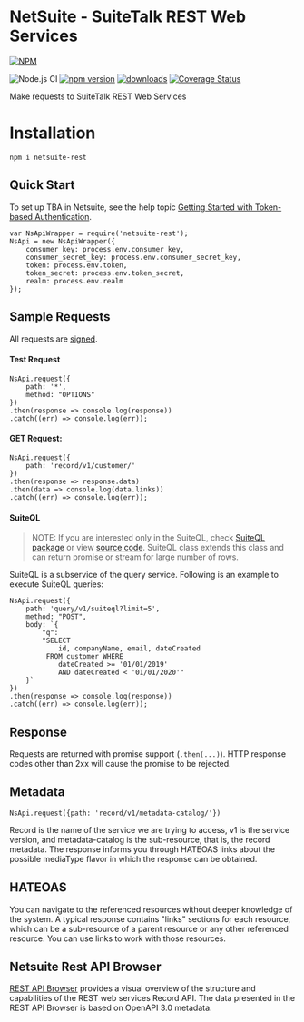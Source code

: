 
#  NetSuite - SuiteTalk REST Web Services

[![NPM](https://nodei.co/npm/netsuite-rest.png)](https://www.npmjs.com/package/netsuite-rest)

![Node.js CI](https://github.com/ehmad11/netsuite-rest/workflows/Node.js%20CI/badge.svg?branch=master) [![npm version](https://badge.fury.io/js/netsuite-rest.svg)](https://www.npmjs.com/package/netsuite-rest) [![downloads](https://img.shields.io/npm/dm/netsuite-rest.svg)](https://www.npmjs.com/package/netsuite-rest) [![Coverage Status](https://coveralls.io/repos/github/ehmad11/netsuite-rest/badge.svg?branch=master)](https://coveralls.io/github/ehmad11/netsuite-rest?branch=master) 

Make requests to SuiteTalk REST Web Services

# Installation

    npm i netsuite-rest

## Quick Start

To set up TBA in Netsuite, see the help topic [Getting Started with Token-based Authentication](https://system.netsuite.com/app/help/helpcenter.nl?fid=section_4247337262.html).

	var NsApiWrapper = require('netsuite-rest');
	NsApi = new NsApiWrapper({
		consumer_key: process.env.consumer_key,
		consumer_secret_key: process.env.consumer_secret_key,
		token: process.env.token,
		token_secret: process.env.token_secret,
		realm: process.env.realm
	});

## Sample Requests

All requests are [signed](https://system.netsuite.com/app/help/helpcenter.nl?fid=section_1534941088.html).

#### Test Request

	NsApi.request({
        path: '*',
        method: "OPTIONS"
    })
    .then(response => console.log(response))
    .catch((err) => console.log(err));

#### GET Request: 

	NsApi.request({
        path: 'record/v1/customer/'
    })
    .then(response => response.data)
    .then(data => console.log(data.links))
    .catch((err) => console.log(err));

#### SuiteQL

>NOTE: If you are interested only in the SuiteQL, check [SuiteQL package](https://www.npmjs.com/package/suiteql) or view [source code](https://github.com/ehmad11/suiteql). SuiteQL class extends this class and can return promise or stream for large number of rows. 


SuiteQL is a subservice of the query service. Following is an example to execute SuiteQL queries:

	NsApi.request({
        path: 'query/v1/suiteql?limit=5',
        method: "POST",
        body: `{
			"q": 
			"SELECT 
				id, companyName, email, dateCreated
             FROM customer WHERE 
                dateCreated >= '01/01/2019'
               	AND dateCreated < '01/01/2020'"
		}`
    })
    .then(response => console.log(response))
    .catch((err) => console.log(err));


## Response

Requests are returned with promise support (`.then(...)`). HTTP response codes other than 2xx will cause the promise to be rejected.

## Metadata

	NsApi.request({path: 'record/v1/metadata-catalog/'})

Record is the name of the service we are trying to access, v1 is the service version, and metadata-catalog is the sub-resource, that is, the record metadata. The response informs you through HATEOAS links about the possible mediaType flavor in which the response can be obtained.

## HATEOAS

You can navigate to the referenced resources without deeper knowledge of the system. A typical response contains "links" sections for each resource, which can be a sub-resource of a parent resource or any other referenced resource. You can use links to work with those resources.

## Netsuite Rest API Browser

[REST API Browser](https://system.netsuite.com/help/helpcenter/en_US/APIs/REST_API_Browser/record/v1/2019.2/index.html) provides a visual overview of the structure and capabilities of the REST web services Record API. The data presented in the REST API Browser is based on OpenAPI 3.0 metadata.
